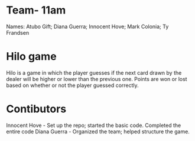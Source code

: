 # Team- 11am
Names:
Atubo Gift; Diana Guerra; Innocent Hove; Mark Colonia; Ty Frandsen

# Hilo game
Hilo is a game in which the player guesses if the next card drawn by the dealer will be higher or lower than the previous one. Points are won or lost based on whether or not the player guessed correctly.

# Contibutors
Innocent Hove - Set up the repo; started the basic code. Completed the entire code
Diana Guerra - Organized the team; helped structure the game.